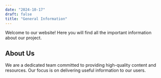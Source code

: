 ```yaml
---
date: "2024-10-17"
draft: false
title: "General Information"
---
```


Welcome to our website! Here you will find all the important information about our project.

## About Us

We are a dedicated team committed to providing high-quality content and resources. Our focus is on delivering useful information to our users.

